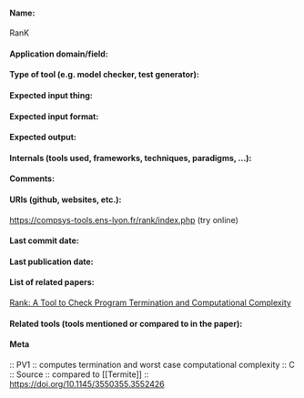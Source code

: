 #### Name:
RanK

#### Application domain/field:

#### Type of tool (e.g. model checker, test generator):

#### Expected input thing:

#### Expected input format:

#### Expected output:

#### Internals (tools used, frameworks, techniques, paradigms, ...):

#### Comments:

#### URIs (github, websites, etc.):
https://compsys-tools.ens-lyon.fr/rank/index.php (try online)

#### Last commit date:

#### Last publication date:

#### List of related papers:
[Rank: A Tool to Check Program Termination and Computational Complexity](https://doi.org/10.1109/ICSTW.2013.75)

#### Related tools (tools mentioned or compared to in the paper):

#### Meta
:: PV1 :: computes termination and worst case computational complexity
:: C
:: Source :: compared to [[Termite]] :: https://doi.org/10.1145/3550355.3552426
